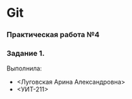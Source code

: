 # Git
### Практическая работа №4
### Задание 1.

Выполнила:
* <Луговская Арина Александровна>
* <УИТ-211>
